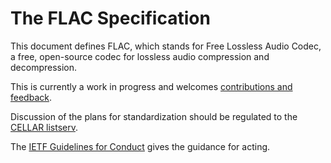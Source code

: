 # The FLAC Specification

This document defines FLAC, which stands for Free Lossless Audio Codec, a free, open-source codec for lossless audio compression and decompression.

This is currently a work in progress and welcomes [contributions and feedback](CONTRIBUTING.md).

Discussion of the plans for standardization should be regulated to the [CELLAR listserv](https://datatracker.ietf.org/wg/cellar/charter/).

The [IETF Guidelines for Conduct](https://tools.ietf.org/html/rfc7154) gives the guidance for acting.
